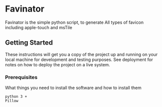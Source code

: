 # Favinator

Favinator is the simple python script, to generate All types of favicon including apple-touch and msTile 

## Getting Started

These instructions will get you a copy of the project up and running on your local machine for development and testing purposes. See deployment for notes on how to deploy the project on a live system.

### Prerequisites

What things you need to install the software and how to install them

```
python 3 +
Pillow
```
